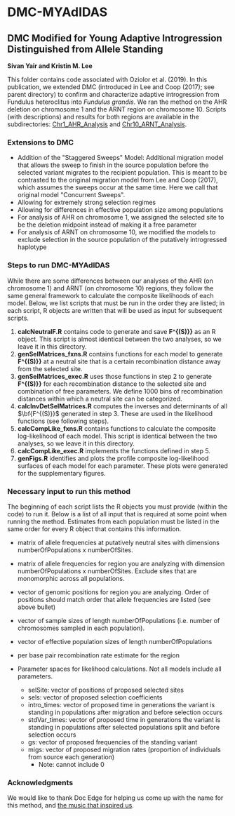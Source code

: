 # **DMC-MYAdIDAS**

## **DMC** **M**odified for **Y**oung **Ad**aptive **I**ntrogression **D**istinguished from **A**llele **S**tanding 

**Sivan Yair and Kristin M. Lee**

This folder contains code associated with Oziolor et al. (2019). In this publication, we extended DMC (introduced in Lee and Coop (2017); see parent directory) to confirm and characterize adaptive introgression from Fundulus heteroclitus into *Fundulus grandis*. We ran the method on the AHR deletion on chromosome 1 and the ARNT region on chromosome 10. Scripts (with descriptions) and results for both regions are available in the subdirectories: [Chr1_AHR_Analysis](https://github.com/kristinmlee/dmc/blob/master/myAdidas/Chr1_AHR_Analysis) and [Chr10_ARNT_Analysis](https://github.com/kristinmlee/dmc/blob/master/myAdidas/Chr10_ARNT_Analysis). 

### Extensions to DMC

* Addition of the "Staggered Sweeps" Model: Additional migration model that allows the sweep to finish in the source population before the selected variant migrates to the recipient population. This is meant to be contrasted to the original migration model from Lee and Coop (2017), which assumes the sweeps occur at the same time. Here we call that original model "Concurrent Sweeps".
* Allowing for extremely strong selection regimes
* Allowing for differences in effective population size among populations
* For analysis of AHR on chromosome 1, we assigned the selected site to be the deletion midpoint instead of making it a free parameter
* For analysis of ARNT on chromosome 10, we modified the models to exclude selection in the source population of the putatively introgressed haplotype

### Steps to run DMC-MYAdIDAS

While there are some differences between our analyses of the AHR (on chromosome 1) and ARNT (on chromosome 10) regions, they follow the same general framework to calculate the composite likelihoods of each model. Below, we list scripts that must be run in the order they are listed; in each script, R objects are written that will be used as input for subsequent scripts. 

1. **calcNeutralF.R** contains code to generate and save **F^{(S)}}** as an R object. This script is almost identical between the two analyses, so we leave it in this directory. 
2. **genSelMatrices_fxns.R** contains functions for each model to generate **F^{(S)}}** at a neutral site that is a certain recombination distance away from the selected site.
3. **genSelMatrices_exec.R** uses those functions in step 2 to generate **F^{(S)}}** for each recombination distance to the selected site and combination of free parameters. We define 1000 bins of recombination distances within which a neutral site can be categorized.
4. **calcInvDetSelMatrices.R** computes the inverses and determinants of all $\bf{F^{(S)}}$ generated in step 3. These are used in the likelihood functions (see following steps).
5. **calcCompLike_fxns.R** contains functions to calculate the composite log-likelihood of each model. This script is identical between the two analyses, so we leave it in this directory.
6. **calcCompLike_exec.R** implements the functions defined in step 5. 
7. **genFigs.R** identifies and plots the profile composite log-likelihood surfaces of each model for each parameter. These plots were generated for the supplementary figures.

### Necessary input to run this method

The beginning of each script lists the R objects you must provide (within the code) to run it. Below is a list of all input that is required at some point when running the method. Estimates from each population must be listed in the same order for every R object that contains this information.

* matrix of allele frequencies at putatively neutral sites with	dimensions numberOfPopulations x numberOfSites.
* matrix of allele frequencies for region you are analyzing with dimension numberOfPopulations x numberOfSites. Exclude sites that are monomorphic across all populations.
* vector of genomic positions for region you are analyzing. Order of positions should match order that allele frequencies are listed (see above bullet)
* vector of sample sizes of length numberOfPopulations (i.e. number of chromosomes sampled in each population). 
* vector of effective population sizes of length numberOfPopulations
* per base pair recombination rate estimate for the region

* Parameter spaces for likelihood calculations. Not all models include all parameters.
    * selSite: vector of positions of proposed selected sites
    * sels: vector of proposed selection coefficients
    * intro_times: vector of proposed time in generations the variant is standing in populations after migration and before selection occurs
    * stdVar_times: vector of proposed time in generations the variant is standing in populations after selected populations split and before selection occurs
    * gs: vector of proposed frequencies of the standing variant
    * migs: vector of proposed migration rates (proportion of individuals from source each generation)
        * Note: cannot include 0

### Acknowledgments
We would like to thank Doc Edge for helping us come up with the name for this method, and [the music that inspired us](https://www.youtube.com/watch?v=JNua1lFDuDI).

